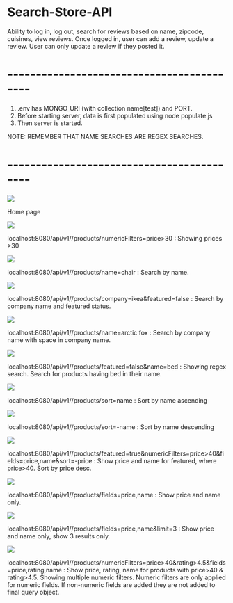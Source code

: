 # Search-Store-API
Ability to log in, log out, search for reviews based on name, zipcode, cuisines, view reviews. Once logged in, user can add a review, update a review. User can only update a review if they posted it.
# ------------------------------------------
1.	.env has MONGO_URI (with collection name[test]) and PORT.
2.	Before starting server, data is first populated using node populate.js
3.	Then server is started.

NOTE: REMEMBER THAT NAME SEARCHES ARE REGEX SEARCHES.
# ------------------------------------------
![](images/1.png)
 
Home page

![](images/2.png)
 
localhost:8080/api/v1//products/numericFilters=price>30 : Showing prices >30

![](images/3.png)
 
localhost:8080/api/v1//products/name=chair : Search by name. 

![](images/4.png)
 
localhost:8080/api/v1//products/company=ikea&featured=false : Search by company name and featured status. 

![](images/5.png)
 
localhost:8080/api/v1//products/name=arctic fox : Search by company name with space in company name.

![](images/6.png)
 
localhost:8080/api/v1//products/featured=false&name=bed : Showing regex search. Search for products having bed in their name.

![](images/7.png)
 
localhost:8080/api/v1//products/sort=name : Sort by name ascending

![](images/8.png)
 
localhost:8080/api/v1//products/sort=-name : Sort by name descending

![](images/9.png)
 
localhost:8080/api/v1//products/featured=true&numericFilters=price>40&fields=price,name&sort=-price : Show price and name for featured, where price>40. Sort by price desc.

![](images/10.png)
 
localhost:8080/api/v1//products/fields=price,name : Show price and name only.

![](images/11.png)
 
localhost:8080/api/v1//products/fields=price,name&limit=3 : Show price and name only, show 3 results only.

![](images/12.png)
 
localhost:8080/api/v1//products/numericFilters=price>40&rating>4.5&fields=price,rating,name : Show price, rating, name for products with price>40 & rating>4.5. Showing multiple numeric filters. Numeric filters are only applied for numeric fields. If non-numeric fields are added they are not added to final query object.
